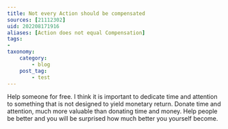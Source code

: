 ```yaml
---
title: Not every Action should be compensated
sources: [21112302]
uid: 202208171916
aliases: [Action does not equal Compensation]
tags:
-
taxonomy:
    category:
        - blog
    post_tag:
        - test
---
```


Help someone for free. I think it is important to dedicate time and attention to something that is not designed to yield monetary return. Donate time and attention, much more valuable than donating time and money. Help people be better and you will be surprised how much better you yourself become.